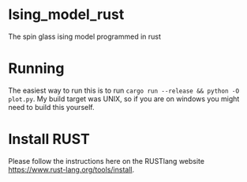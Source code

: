 # Ising_model_rust
The spin glass ising model programmed in rust

# Running
The easiest way to run this is to run ```cargo run --release && python -O plot.py```. My build target was UNIX, so if you are on windows you might need to build this yourself.

# Install RUST
Please follow the instructions here on the RUSTlang website https://www.rust-lang.org/tools/install.
